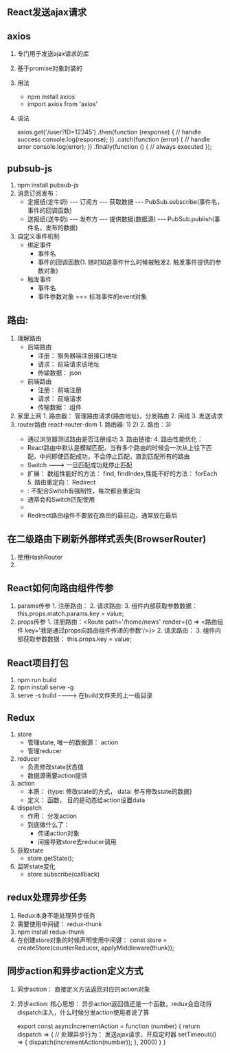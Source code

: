 ## React发送ajax请求
## axios
  1. 专门用于发送ajax请求的库
  2. 基于promise对象封装的
  3. 用法
      -  npm install axios
      -  import axios from 'axios'
      
  4. 语法
      
      
       axios.get('/user?ID=12345')
         .then(function (response) {
           // handle success
           console.log(response);
         })
         .catch(function (error) {
           // handle error
           console.log(error);
         })
         .finally(function () {
           // always executed
         });
         
         
## pubsub-js
  1. npm install pubsub-js
  2. 消息订阅发布：
      - 定报纸(定牛奶) --- 订阅方 --- 获取数据 --- PubSub.subscribe(事件名，事件的回调函数)
      - 送报纸(送牛奶) --- 发布方 --- 提供数据(数据源) --- PubSub.publish(事件名，发布的数据)
  3. 自定义事件机制
      - 绑定事件
          - 事件名
          - 事件的回调函数(1. 随时知道事件什么时候被触发2. 触发事件提供的参数对象)
      - 触发事件
          - 事件名
          - 事件参数对象 === 标准事件的event对象
  
## 路由: 
  1. 理解路由
      - 后端路由
          - 注册： 服务器端注册接口地址
          - 请求： 前端请求该地址
          - 传输数据： json
      - 前端路由
          - 注册： 前端注册
          - 请求： 前端请求
          - 传输数据： 组件
  2. 家里上网
    1. 路由器： 管理路由请求(路由地址)，分发路由
    2. 网线
    3. 发送请求
  3. router路由 react-router-dom
    1. 路由器: 1)	<BrowserRouter>2)	<HashRouter>
    2. 路由：3)	<Route path='路由路径' component={路由组件}>
        - 通过浏览器测试路由是否注册成功
    3. 路由链接: <Link to='路由路径'/> <NavLink to='路由路径' activeClassName='路由地址生效后的动态class类，默认是active'/>
    4. 路由性能优化： 
        -  React路由中默认是模糊匹配，当有多个路由的时候会一次从上往下匹配，中间即使匹配成功，不会停止匹配，直到匹配所有的路由
        -  Switch ---> 一旦匹配成功就停止匹配 
        -  扩展： 数组性能好的方法： find, findIndex,性能不好的方法： forEach
    5. 路由重定向： Redirect
        -  <Redirect to='重定向之后的路由路径'>: 不配合Switch有强制性，每次都会重定向
        -  通常会和Switch匹配使用
        -  <Redirect from='重定向之前的路由路径' to='重定向之后的路由路径'>
        -  Redirect路由组件不要放在路由的最前边，通常放在最后
        
## 在二级路由下刷新外部样式丢失(BrowserRouter)
  1. 使用HashRouter
  2. <link rel="stylesheet" href="%PUBLIC_URL%/bootstrap.css">
  
  
## React如何向路由组件传参
  1. params传参
    1. 注册路由： <Route path='路由路径/:key' component={路由组件}>
    2. 请求路由:  <Link to='路由路径/value'/>
    3. 组件内部获取参数数据： this.props.match.params.key = value;
  2. props传参
    1. 注册路由：<Route path='/home/news' render={() => <路由组件 key='我是通过props向路由组件传递的参数'/>}></Route>
    2. 请求路由： <Link to='路由路径'/>
    3. 组件内部获取参数数据： this.props.key = value;
    
    
## React项目打包
  1. npm run build
  2. npm install serve -g
  3. serve -s build ----> 在build文件夹的上一级目录
  
  
## Redux
  1. store
      -  管理state, 唯一的数据源： action
      -  管理reducer
  2. reducer
      -  负责修改state状态值
      -  数据源需要action提供
  3. action
      -  本质： {type: 修改state的方式， data: 参与修改state的数据}
      -  定义： 函数， 目的是动态给action设置data
  4. dispatch
      -  作用： 分发action
      -  到底做什么了： 
          -  传递action对象
          -  间接导致store去reducer调用
  5. 获取state
      -  store.getState();
  6. 监听state变化
      - store.subscribe(callback)
      
## redux处理异步任务
  1. Redux本身不能处理异步任务
  2. 需要使用中间键： redux-thunk
  3. npm install redux-thunk
  4. 在创建store对象的时候声明使用中间键： const store = createStore(counterReducer, applyMiddleware(thunk));
## 同步action和异步action定义方式
  1. 同步action： 直接定义方法返回对应的action对象
  2. 异步action: 核心思想： 异步action返回值还是一个函数，redux会自动将dispatch注入，什么时候分发action使用者说了算
    
      
      export const asyncIncrementAction = function (number) {
        return dispatch => {
          // 处理异步行为： 发送ajax请求，开启定时器
          setTimeout(() => {
            dispatch(incrementAction(number));
          }, 2000)
        }
      }
  
